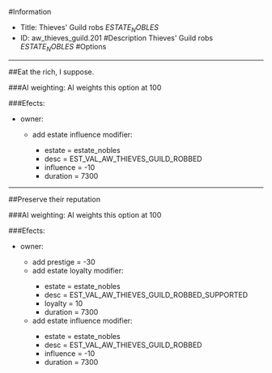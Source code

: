#Information
 - Title: Thieves' Guild robs $ESTATE_NOBLES$
 - ID: aw_thieves_guild.201
#Description
Thieves' Guild robs $ESTATE_NOBLES$
#Options

___
##Eat the rich, I suppose.

###AI weighting:
AI weights this option at 100


###Efects:<ul><li>owner:</li><ul><li>add estate influence modifier:</li><ul><li>estate = estate_nobles</li><li>desc = EST_VAL_AW_THIEVES_GUILD_ROBBED</li><li>influence = -10</li><li>duration = 7300</li></ul></ul></ul>

___
##Preserve their reputation

###AI weighting:
AI weights this option at 100


###Efects:<ul><li>owner:</li><ul><li>add prestige = -30</li><li>add estate loyalty modifier:</li><ul><li>estate = estate_nobles</li><li>desc = EST_VAL_AW_THIEVES_GUILD_ROBBED_SUPPORTED</li><li>loyalty = 10</li><li>duration = 7300</li></ul><li>add estate influence modifier:</li><ul><li>estate = estate_nobles</li><li>desc = EST_VAL_AW_THIEVES_GUILD_ROBBED</li><li>influence = -10</li><li>duration = 7300</li></ul></ul></ul>
